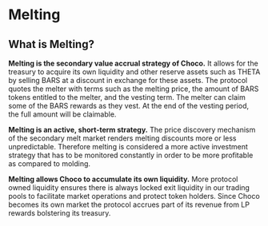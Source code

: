 # Melting

## What is Melting?

**Melting is the secondary value accrual strategy of Choco.** It allows for the treasury to acquire its own liquidity and other reserve assets such as THETA by selling BARS at a discount in exchange for these assets. The protocol quotes the melter with terms such as the melting price, the amount of BARS tokens entitled to the melter, and the vesting term. The melter can claim some of the BARS rewards as they vest. At the end of the vesting period, the full amount will be claimable.

**Melting is an active, short-term strategy.** The price discovery mechanism of the secondary melt market renders melting discounts more or less unpredictable. Therefore melting is considered a more active investment strategy that has to be monitored constantly in order to be more profitable as compared to molding.

**Melting allows Choco to accumulate its own liquidity.** More protocol owned liquidity ensures there is always locked exit liquidity in our trading pools to facilitate market operations and protect token holders. Since Choco becomes its own market the protocol accrues part of its revenue from LP rewards bolstering its treasury.
